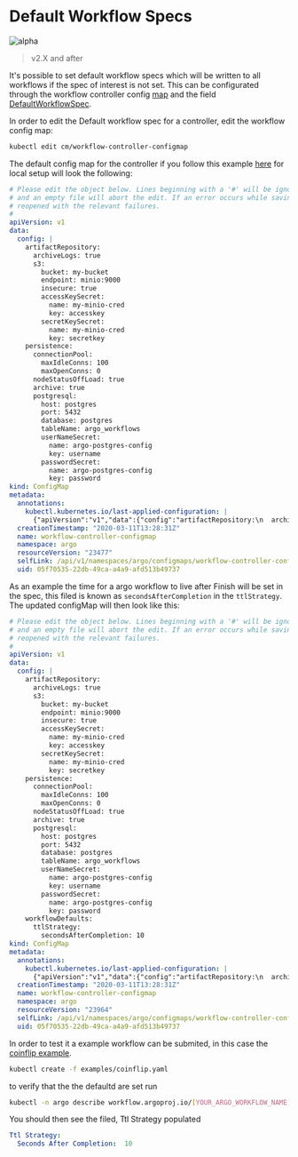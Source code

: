 # Default Workflow Specs

![alpha](assets/alpha.svg)

> v2.X and after

It's possible to set default workflow specs which will be written to all workflows if the spec of interest is not set. This can be configurated through the 
workflow controller config [map](https://github.com/argoproj/argo/blob/f2ca045e1cad03d5ec7566ff7200fd8ca575ec5d/workflow/config/config.go#L11) and the field [DefaultWorkflowSpec](https://github.com/argoproj/argo/blob/f2ca045e1cad03d5ec7566ff7200fd8ca575ec5d/workflow/config/config.go#L69). 


In order to edit the Default workflow spec for a controller, edit the workflow config map: 


```bash 
kubectl edit cm/workflow-controller-configmap
```

The default config map for the controller if you follow this example [here](https://github.com/argoproj/argo/blob/master/docs/CONTRIBUTING.md) for local setup will look the following: 


``` yaml 
# Please edit the object below. Lines beginning with a '#' will be ignored,
# and an empty file will abort the edit. If an error occurs while saving this file will be
# reopened with the relevant failures.
#
apiVersion: v1
data:
  config: |
    artifactRepository:
      archiveLogs: true
      s3:
        bucket: my-bucket
        endpoint: minio:9000
        insecure: true
        accessKeySecret:
          name: my-minio-cred
          key: accesskey
        secretKeySecret:
          name: my-minio-cred
          key: secretkey
    persistence:
      connectionPool:
        maxIdleConns: 100
        maxOpenConns: 0
      nodeStatusOffLoad: true
      archive: true
      postgresql:
        host: postgres
        port: 5432
        database: postgres
        tableName: argo_workflows
        userNameSecret:
          name: argo-postgres-config
          key: username
        passwordSecret:
          name: argo-postgres-config
          key: password
kind: ConfigMap
metadata:
  annotations:
    kubectl.kubernetes.io/last-applied-configuration: |
      {"apiVersion":"v1","data":{"config":"artifactRepository:\n  archiveLogs: true\n  s3:\n    bucket: my-bucket\n    endpoint: minio:9000\n    insecure: true\n    accessKeySecret:\n      name: my-minio$
  creationTimestamp: "2020-03-11T13:28:31Z"
  name: workflow-controller-configmap
  namespace: argo
  resourceVersion: "23477"
  selfLink: /api/v1/namespaces/argo/configmaps/workflow-controller-configmap
  uid: 05f70535-22db-49ca-a4a9-afd513b49737
```
As an example the time for a argo workflow to live after Finish will be set in the spec, this filed is known as ```secondsAfterCompletion``` in the ```ttlStrategy```. The updated configMap will then look like this: 


``` yaml 
# Please edit the object below. Lines beginning with a '#' will be ignored,
# and an empty file will abort the edit. If an error occurs while saving this file will be
# reopened with the relevant failures.
#
apiVersion: v1
data:
  config: |
    artifactRepository:
      archiveLogs: true
      s3:
        bucket: my-bucket
        endpoint: minio:9000
        insecure: true
        accessKeySecret:
          name: my-minio-cred
          key: accesskey
        secretKeySecret:
          name: my-minio-cred
          key: secretkey
    persistence:
      connectionPool:
        maxIdleConns: 100
        maxOpenConns: 0
      nodeStatusOffLoad: true
      archive: true
      postgresql:
        host: postgres
        port: 5432
        database: postgres
        tableName: argo_workflows
        userNameSecret:
          name: argo-postgres-config
          key: username
        passwordSecret:
          name: argo-postgres-config
          key: password
    workflowDefaults:
      ttlStrategy:
        secondsAfterCompletion: 10
kind: ConfigMap
metadata:
  annotations:
    kubectl.kubernetes.io/last-applied-configuration: |
      {"apiVersion":"v1","data":{"config":"artifactRepository:\n  archiveLogs: true\n  s3:\n    bucket: my-bucket\n    endpoint: minio:9000\n    insecure: true\n    accessKeySecret:\n      name: my-minio$
  creationTimestamp: "2020-03-11T13:28:31Z"
  name: workflow-controller-configmap
  namespace: argo
  resourceVersion: "23964"
  selfLink: /api/v1/namespaces/argo/configmaps/workflow-controller-configmap
  uid: 05f70535-22db-49ca-a4a9-afd513b49737
```

In order to test it a example workflow can be submited, in this case the [coinflip example](https://github.com/argoproj/argo/blob/master/examples/coinflip.yaml). 

```bash 
kubectl create -f examples/coinflip.yaml 
```

to verify that the the defaultd are set run 

```bash
kubectl -n argo describe workflow.argoproj.io/[YOUR_ARGO_WORKFLOW_NAME]
```

You should then see the filed, Ttl Strategy populated
```yaml
Ttl Strategy:
  Seconds After Completion:  10
```
